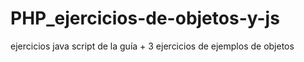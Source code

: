 # PHP_ejercicios-de-objetos-y-js
ejercicios java script de la guía  + 3 ejercicios de ejemplos de objetos 

